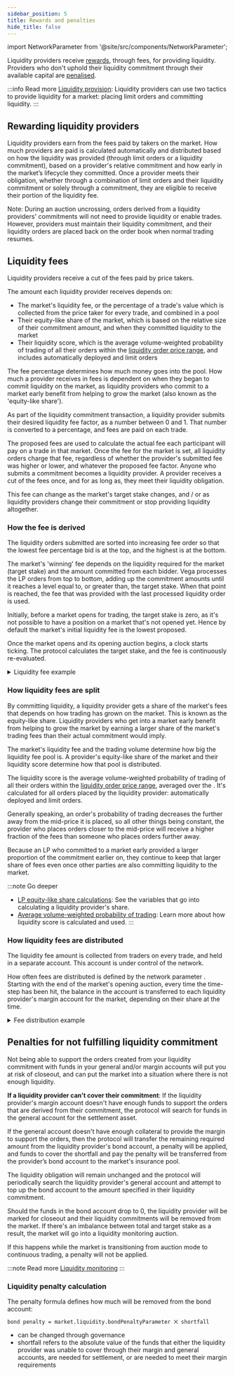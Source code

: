```yaml
---
sidebar_position: 5
title: Rewards and penalties
hide_title: false
---
```


import NetworkParameter from '@site/src/components/NetworkParameter';

Liquidity providers receive [rewards](#rewarding-liquidity-providers), through fees, for providing liquidity. Providers who don't uphold their liquidity commitment through their available capital are [penalised](#penalties-for-not-fulfilling-liquidity-commitment).

:::info Read more
[Liquidity provision](provision.md): Liquidity providers can use two tactics to provide liquidity for a market: placing limit orders and committing liquidity.
:::

## Rewarding liquidity providers
Liquidity providers earn from the fees paid by takers on the market. How much providers are paid is calculated automatically and distributed based on how the liquidity was provided (through limit orders or a liquidity commitment), based on a provider's relative commitment and how early in the market’s lifecycle they committed. Once a provider meets their obligation, whether through a combination of limit orders and their liquidity commitment or solely through a commitment, they are eligible to receive their portion of the liquidity fee.

Note: During an auction uncrossing, orders derived from a liquidity providers' commitments will not need to provide liquidity or enable trades. However, providers must maintain their liquidity commitment, and their liquidity orders are placed back on the order book when normal trading resumes.

## Liquidity fees
Liquidity providers receive a cut of the fees paid by price takers. 
   
The amount each liquidity provider receives depends on:
* The market's liquidity fee, or the percentage of a trade's value which is collected from the price taker for every trade, and combined in a pool 
* Their equity-like share of the market, which is based on the relative size of their commitment amount, and when they committed liquidity to the market
* Their liquidity score, which is the average volume-weighted probability of trading of all their orders within the [liquidity order price range](provision.md#price-range-for-liquidity-orders), and includes automatically deployed and limit orders
   
The fee percentage determines how much money goes into the pool. How much a provider receives in fees is dependent on when they began to commit liquidity on the market, as liquidity providers who commit to a market early benefit from helping to grow the market (also known as the 'equity-like share').

As part of the liquidity commitment transaction, a liquidity provider submits their desired liquidity fee factor, as a number between 0 and 1. That number is converted to a percentage, and fees are paid on each trade.
   
The proposed fees are used to calculate the actual fee each participant will pay on a trade in that market. Once the fee for the market is set, all liquidity orders charge that fee, regardless of whether the provider's submitted fee was higher or lower, and whatever the proposed fee factor. Anyone who submits a commitment becomes a liquidity provider. A provider receives a cut of the fees once, and for as long as, they meet their liquidity obligation.

This fee can change as the market's target stake changes, and / or as liquidity providers change their commitment or stop providing liquidity altogether. 

### How the fee is derived
The liquidity orders submitted are sorted into increasing fee order so that the lowest fee percentage bid is at the top, and the highest is at the bottom. 

The market's 'winning' fee depends on the liquidity required for the market (target stake) and the amount committed from each bidder. Vega processes the LP orders from top to bottom, adding up the commitment amounts until it reaches a level equal to, or greater than, the target stake. When that point is reached, the fee that was provided with the last processed liquidity order is used.

Initially, before a market opens for trading, the target stake is zero, as it's not possible to have a position on a market that's not opened yet. Hence by default the market's initial liquidity fee is the lowest proposed.

Once the market opens and its opening auction begins, a clock starts ticking. The protocol calculates the target stake, and the fee is continuously re-evaluated.

<details><summary>Liquidity fee example</summary>
<p>
In the example below, there are 3 liquidity providers all bidding for their chosen fee level, with the lowest fee bid at the top, and the highest at the bottom. 

* [LP 1 stake = 120 ETH, LP 1 liquidity-fee-factor = 0.5%]
* [LP 2 stake = 20 ETH, LP 2 liquidity-fee-factor = 0.75%]
* [LP 3 stake = 60 ETH, LP 3 liquidity-fee-factor = 3.75%]

* If the target stake = 119 then the needed liquidity is given by LP 1, thus the market's liquidity-fee-factor is the LP 1 fee: 0.5%.
* If the target stake = 123 then the needed liquidity is given by the combination of LP 1 and LP 2, and so the market's liquidity-fee-factor is LP 2 fee: 0.75%.
* If the target stake = 240 then all the liquidity supplied above does not meet the estimated market liquidity demand, and thus the market's liquidity-fee-factor is set to the highest, LP 3's fee: 3.75%.

</p>
</details>

### How liquidity fees are split
By committing liquidity, a liquidity provider gets a share of the market's fees that depends on how trading has grown on the market. This is known as the equity-like share. Liquidity providers who get into a market early benefit from helping to grow the market by earning a larger share of the market's trading fees than their actual commitment would imply.

The market's liquidity fee and the trading volume determine how big the liquidity fee pool is. A provider's equity-like share of the market and their liquidity score determine how that pool is distributed.

The liquidity score is the average volume-weighted probability of trading of all their orders within the [liquidity order price range](provision.md#price-range-for-liquidity-orders), averaged over the <NetworkParameter frontMatter={frontMatter} param="market.liquidity.providers.fee.distributionTimeStep" hideName={false} />. It's calculated for all orders placed by the liquidity provider: automatically deployed and limit orders. 

Generally speaking, an order's probability of trading decreases the further away from the mid-price it is placed, so all other things being constant, the provider who places orders closer to the mid-price will receive a higher fraction of the fees than someone who places orders further away.

Because an LP who committed to a market early provided a larger proportion of the commitment earlier on, they continue to keep that larger share of fees even once other parties are also committing liquidity to the market.

:::note Go deeper
* [LP equity-like share calculations](https://github.com/vegaprotocol/specs/blob/master/protocol/0042-LIQF-setting_fees_and_rewarding_lps.md#calculating-liquidity-provider-equity-like-share): See the variables that go into calculating a liquidity provider's share.
* [Average volume-weighted probability of trading](https://github.com/vegaprotocol/specs/blob/master/protocol/0042-LIQF-setting_fees_and_rewarding_lps.md#calculating-the-liquidity-score): Learn more about how liquidity score is calculated and used.
:::

### How liquidity fees are distributed
The liquidity fee amount is collected from traders on every trade, and held in a separate account. This account is under control of the network.

How often fees are distributed is defined by the network parameter <NetworkParameter frontMatter={frontMatter} param="market.liquidity.providers.fee.distributionTimeStep" hideName={false} />. Starting with the end of the market's opening auction, every time the time-step has been hit, the balance in the account is transferred to each liquidity provider's margin account for the market, depending on their share at the time.

<details><summary>Fee distribution example</summary>
<p>
A market has 4 LPs with equity-like share, and each has the same liquidity score:

* LP 1 share = 0.65
* LP 2 share = 0.25
* LP 3 share = 0.1

Participants trade on the market, and the `trade value for fee purposes` multiplied by the `liquidity fee factor` equals 103.5 ETH (the market's settlement asset). 

Thus, the following amounts are then transferred to each LP's margin account once the time-step elapses:

* LP 1 receives: 0.65 x 103.5 = 67.275 ETH
* LP 2 receives: 0.25 x 103.5 = 25.875 ETH
* LP 3 receives: 0.10 x 103.5 = 10.350 ETH

</p>
</details>

## Penalties for not fulfilling liquidity commitment
Not being able to support the orders created from your liquidity commitment with funds in your general and/or margin accounts will put you at risk of closeout, and can put the market into a situation where there is not enough liquidity.

**If a liquidity provider can't cover their commitment**: If the liquidity provider's margin account doesn't have enough funds to support the orders that are derived from their commitment, the protocol will search for funds in the general account for the settlement asset. 

If the general account doesn't have enough collateral to provide the margin to support the orders, then the protocol will transfer the remaining required amount from the liquidity provider's bond account, a penalty will be applied, and funds to cover the shortfall and pay the penalty will be transferred from the provider’s bond account to the market's insurance pool.

The liquidity obligation will remain unchanged and the protocol will periodically search the liquidity provider's general account and attempt to top up the bond account to the amount specified in their liquidity commitment.

Should the funds in the bond account drop to 0, the liquidity provider will be marked for closeout and their liquidity commitments will be removed from the market. If there's an imbalance between total and target stake as a result, the market will go into a liquidity monitoring auction.

If this happens while the market is transitioning from auction mode to continuous trading, a penalty will not be applied.

:::note Read more
[Liquidity monitoring](./../trading-on-vega/market-protections#liquidity-monitoring)
:::

### Liquidity penalty calculation
The penalty formula defines how much will be removed from the bond account:

`bond penalty = market.liquidity.bondPenaltyParameter ⨉ shortfall`

* <NetworkParameter frontMatter={frontMatter} param="market.liquidity.bondPenaltyParameter" hideName={false} hideValue={true} /> can be changed through governance
* shortfall refers to the absolute value of the funds that either the liquidity provider was unable to cover through their margin and general accounts, are needed for settlement, or are needed to meet their margin requirements
